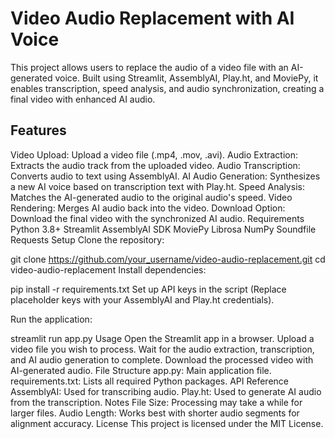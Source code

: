 #  Video Audio Replacement with AI Voice
This project allows users to replace the audio of a video file with an AI-generated voice. Built using Streamlit, AssemblyAI, Play.ht, and MoviePy, it enables transcription, speed analysis, and audio synchronization, creating a final video with enhanced AI audio.

## Features
Video Upload: Upload a video file (.mp4, .mov, .avi).
Audio Extraction: Extracts the audio track from the uploaded video.
Audio Transcription: Converts audio to text using AssemblyAI.
AI Audio Generation: Synthesizes a new AI voice based on transcription text with Play.ht.
Speed Analysis: Matches the AI-generated audio to the original audio's speed.
Video Rendering: Merges AI audio back into the video.
Download Option: Download the final video with the synchronized AI audio.
Requirements
Python 3.8+
Streamlit
AssemblyAI SDK
MoviePy
Librosa
NumPy
Soundfile
Requests
Setup
Clone the repository:


git clone https://github.com/your_username/video-audio-replacement.git
cd video-audio-replacement
Install dependencies:


pip install -r requirements.txt
Set up API keys in the script (Replace placeholder keys with your AssemblyAI and Play.ht credentials).

Run the application:


streamlit run app.py
Usage
Open the Streamlit app in a browser.
Upload a video file you wish to process.
Wait for the audio extraction, transcription, and AI audio generation to complete.
Download the processed video with AI-generated audio.
File Structure
app.py: Main application file.
requirements.txt: Lists all required Python packages.
API Reference
AssemblyAI: Used for transcribing audio.
Play.ht: Used to generate AI audio from the transcription.
Notes
File Size: Processing may take a while for larger files.
Audio Length: Works best with shorter audio segments for alignment accuracy.
License
This project is licensed under the MIT License.
